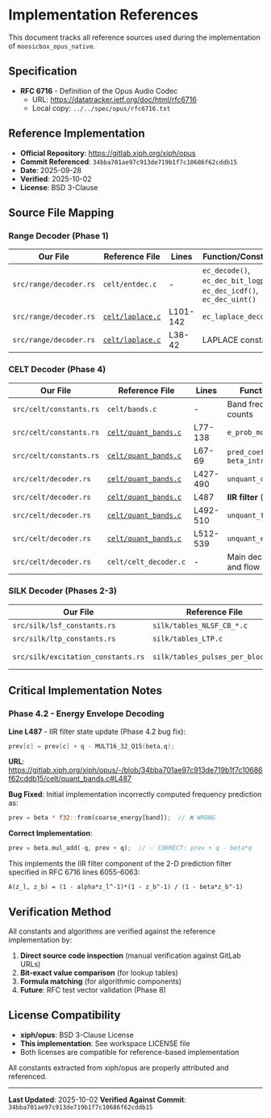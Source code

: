 # Implementation References

This document tracks all reference sources used during the implementation of `moosicbox_opus_native`.

## Specification

- **RFC 6716** - Definition of the Opus Audio Codec
    - URL: https://datatracker.ietf.org/doc/html/rfc6716
    - Local copy: `../../spec/opus/rfc6716.txt`

## Reference Implementation

- **Official Repository**: https://gitlab.xiph.org/xiph/opus
- **Commit Referenced**: `34bba701ae97c913de719b1f7c10686f62cddb15`
- **Date**: 2025-09-28
- **Verified**: 2025-10-02
- **License**: BSD 3-Clause

## Source File Mapping

### Range Decoder (Phase 1)

| Our File               | Reference File                                                                                                                | Lines    | Function/Constants                                                   |
| ---------------------- | ----------------------------------------------------------------------------------------------------------------------------- | -------- | -------------------------------------------------------------------- |
| `src/range/decoder.rs` | `celt/entdec.c`                                                                                                               | -        | `ec_decode()`, `ec_dec_bit_logp()`, `ec_dec_icdf()`, `ec_dec_uint()` |
| `src/range/decoder.rs` | [`celt/laplace.c`](https://gitlab.xiph.org/xiph/opus/-/blob/34bba701ae97c913de719b1f7c10686f62cddb15/celt/laplace.c#L101-142) | L101-142 | `ec_laplace_decode()`                                                |
| `src/range/decoder.rs` | [`celt/laplace.c`](https://gitlab.xiph.org/xiph/opus/-/blob/34bba701ae97c913de719b1f7c10686f62cddb15/celt/laplace.c#L38-42)   | L38-42   | LAPLACE constants                                                    |

### CELT Decoder (Phase 4)

| Our File                | Reference File                                                                                                                        | Lines    | Function/Constants                     |
| ----------------------- | ------------------------------------------------------------------------------------------------------------------------------------- | -------- | -------------------------------------- |
| `src/celt/constants.rs` | `celt/bands.c`                                                                                                                        | -        | Band frequency tables, bin counts      |
| `src/celt/constants.rs` | [`celt/quant_bands.c`](https://gitlab.xiph.org/xiph/opus/-/blob/34bba701ae97c913de719b1f7c10686f62cddb15/celt/quant_bands.c#L77-138)  | L77-138  | `e_prob_model`                         |
| `src/celt/constants.rs` | [`celt/quant_bands.c`](https://gitlab.xiph.org/xiph/opus/-/blob/34bba701ae97c913de719b1f7c10686f62cddb15/celt/quant_bands.c#L67-69)   | L67-69   | `pred_coef`, `beta_coef`, `beta_intra` |
| `src/celt/decoder.rs`   | [`celt/quant_bands.c`](https://gitlab.xiph.org/xiph/opus/-/blob/34bba701ae97c913de719b1f7c10686f62cddb15/celt/quant_bands.c#L427-490) | L427-490 | `unquant_coarse_energy()`              |
| `src/celt/decoder.rs`   | [`celt/quant_bands.c`](https://gitlab.xiph.org/xiph/opus/-/blob/34bba701ae97c913de719b1f7c10686f62cddb15/celt/quant_bands.c#L487)     | L487     | **IIR filter** (critical)              |
| `src/celt/decoder.rs`   | [`celt/quant_bands.c`](https://gitlab.xiph.org/xiph/opus/-/blob/34bba701ae97c913de719b1f7c10686f62cddb15/celt/quant_bands.c#L492-510) | L492-510 | `unquant_fine_energy()`                |
| `src/celt/decoder.rs`   | [`celt/quant_bands.c`](https://gitlab.xiph.org/xiph/opus/-/blob/34bba701ae97c913de719b1f7c10686f62cddb15/celt/quant_bands.c#L512-539) | L512-539 | `unquant_energy_finalise()`            |
| `src/celt/decoder.rs`   | `celt/celt_decoder.c`                                                                                                                 | -        | Main decoder structure and flow        |

### SILK Decoder (Phases 2-3)

| Our File                           | Reference File                   | Lines | Function/Constants    |
| ---------------------------------- | -------------------------------- | ----- | --------------------- |
| `src/silk/lsf_constants.rs`        | `silk/tables_NLSF_CB_*.c`        | -     | LSF codebooks         |
| `src/silk/ltp_constants.rs`        | `silk/tables_LTP.c`              | -     | LTP filter tables     |
| `src/silk/excitation_constants.rs` | `silk/tables_pulses_per_block.c` | -     | Excitation parameters |

## Critical Implementation Notes

### Phase 4.2 - Energy Envelope Decoding

**Line L487** - IIR filter state update (Phase 4.2 bug fix):

```c
prev[c] = prev[c] + q - MULT16_32_Q15(beta,q);
```

**URL**: https://gitlab.xiph.org/xiph/opus/-/blob/34bba701ae97c913de719b1f7c10686f62cddb15/celt/quant_bands.c#L487

**Bug Fixed**: Initial implementation incorrectly computed frequency prediction as:

```rust
prev = beta * f32::from(coarse_energy[band]);  // ❌ WRONG
```

**Correct Implementation**:

```rust
prev = beta.mul_add(-q, prev + q);  // ✅ CORRECT: prev + q - beta*q
```

This implements the IIR filter component of the 2-D prediction filter specified in RFC 6716 lines 6055-6063:

```
A(z_l, z_b) = (1 - alpha*z_l^-1)*(1 - z_b^-1) / (1 - beta*z_b^-1)
```

## Verification Method

All constants and algorithms are verified against the reference implementation by:

1. **Direct source code inspection** (manual verification against GitLab URLs)
2. **Bit-exact value comparison** (for lookup tables)
3. **Formula matching** (for algorithmic components)
4. **Future**: RFC test vector validation (Phase 8)

## License Compatibility

- **xiph/opus**: BSD 3-Clause License
- **This implementation**: See workspace LICENSE file
- Both licenses are compatible for reference-based implementation

All constants extracted from xiph/opus are properly attributed and referenced.

---

**Last Updated**: 2025-10-02
**Verified Against Commit**: `34bba701ae97c913de719b1f7c10686f62cddb15`
